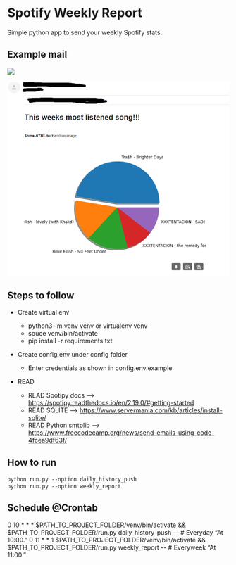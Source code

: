# Spotify Weekly Report
Simple python app to send your weekly Spotify stats.

## Example mail
<img src=/ width="200" />

![mail](img/ex.png)

## Steps to follow 

- Create virtual env
    - python3 -m venv venv or virtualenv venv
    - souce venv/bin/activate
    - pip install -r requirements.txt

- Create config.env under config folder
    - Enter credentials as shown in config.env.example

- READ
    - READ Spotipy docs --> https://spotipy.readthedocs.io/en/2.19.0/#getting-started
    - READ SQLİTE --> https://www.servermania.com/kb/articles/install-sqlite/
    - READ Python smtplib --> https://www.freecodecamp.org/news/send-emails-using-code-4fcea9df63f/


## How to run
```
python run.py --option daily_history_push
python run.py --option weekly_report
```

## Schedule @Crontab
0 10 * * *  $PATH_TO_PROJECT_FOLDER/venv/bin/activate && $PATH_TO_PROJECT_FOLDER/run.py daily_history_push   -- # Everyday “At 10:00.”
0 11 * * 1  $PATH_TO_PROJECT_FOLDER/venv/bin/activate && $PATH_TO_PROJECT_FOLDER/run.py weekly_report        -- # Everyweek “At 11:00.”
